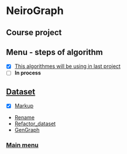 # NeiroGraph
## Course project

## Menu - steps of algorithm
- [x] [This algorithmes will be using in last project](https://github.com/iu8-nn-2018/NeiroGraph/tree/develop)
- [ ] **In process**
## [Dataset](https://github.com/iu8-nn-2018/NeiroGraph/tree/Steps-of-project-and-description/Dataset)
- [x] [Markup](https://github.com/iu8-nn-2018/NeiroGraph/tree/Steps-of-project-and-description/Dataset/markup)
- [Rename](https://github.com/iu8-nn-2018/NeiroGraph/tree/Steps-of-project-and-description/Dataset/rename)
- [Refactor_dataset](https://github.com/iu8-nn-2018/NeiroGraph/tree/Steps-of-project-and-description/Dataset/refactor_dataset)
- [GenGraph](https://github.com/iu8-nn-2018/NeiroGraph/tree/Steps-of-project-and-description/Dataset/GenGraph)

### [Main menu](https://github.com/iu8-nn-2018/NeiroGraph/tree/Steps-of-project-and-description)
